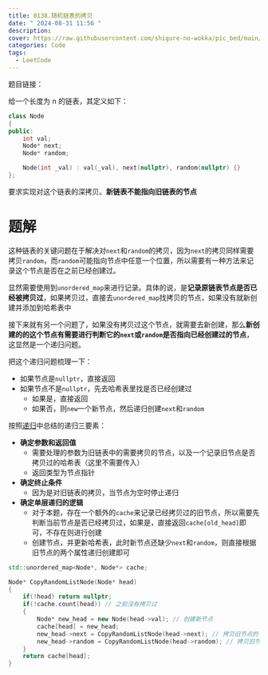```yaml
---
title: 0138.随机链表的拷贝
date: " 2024-08-31 11:56 "
description: 
cover: https://raw.githubusercontent.com/shigure-no-wokka/pic_bed/main/imgs/family_code.jpg
categories: Code
tags:
  - LeetCode
---
```


题目链接：

给一个长度为 n 的链表，其定义如下：

```cpp
class Node
{
public:
    int val;
    Node* next;
    Node* random;

    Node(int _val) : val(_val), next(nullptr), random(nullptr) {}
};
```

要求实现对这个链表的深拷贝。**新链表不能指向旧链表的节点**

<!--more-->

# 题解

这种链表的关键问题在于解决对`next`和`random`的拷贝，因为`next`的拷贝同样需要拷贝`random`，而`random`可能指向节点中任意一个位置，所以需要有一种方法来记录这个节点是否在之前已经创建过。

显然需要使用到`unordered_map`来进行记录。具体的说，是**记录原链表节点是否已经被拷贝过**，如果拷贝过，直接去`unordered_map`找拷贝的节点，如果没有就新创建并添加到哈希表中

接下来就有另一个问题了，如果没有拷贝过这个节点，就需要去新创建，那么**新创建的的这个节点有需要进行判断它的`next`或`random`是否指向已经创建过的节点**，这显然是一个递归问题。

把这个递归问题梳理一下：
- 如果节点是`nullptr`，直接返回
- 如果节点不是`nullptr`，先去哈希表里找是否已经创建过
  - 如果是，直接返回
  - 如果否，则`new`一个新节点，然后递归创建`next`和`random`

按照[递归](../递归/递归.md)中总结的递归三要素：
- **确定参数和返回值**
  - 需要处理的参数为旧链表中的需要拷贝的节点，以及一个记录旧节点是否拷贝过的哈希表（这里不需要传入）
  - 返回类型为节点指针
- **确定终止条件**
  - 因为是对旧链表的拷贝，当节点为空时停止递归
- **确定单层递归的逻辑**
  - 对于本题，存在一个额外的`cache`来记录已经拷贝过的旧节点，所以需要先判断当前节点是否已经拷贝过，如果是，直接返回`cache[old_head]`即可，不存在则进行创建
  - 创建节点，并更新哈希表，此时新节点还缺少`next`和`random`，则直接根据旧节点的两个属性递归创建即可

```cpp
std::unordered_map<Node*, Node*> cache;

Node* CopyRandomListNode(Node* head)
{
    if(!head) return nullptr;
    if(!cache.count(head)) // 之前没有拷贝过
    {
        Node* new_head = new Node(head->val); // 创建新节点
        cache[head] = new_head;
        new_head->next = CopyRandomListNode(head->next); // 拷贝旧节点的 next
        new_head->random = CopyRandomListNode(head->random); // 拷贝旧节点的 random
    }
    return cache[head];
}
```


